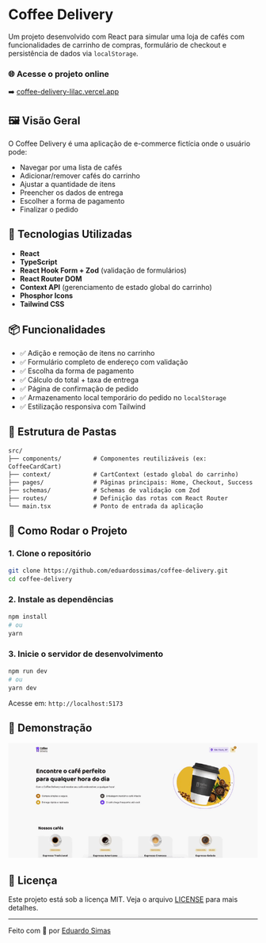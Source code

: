# Coffee Delivery

Um projeto desenvolvido com React para simular uma loja de cafés com funcionalidades de carrinho de compras, formulário de checkout e persistência de dados via `localStorage`.

### 🌐 Acesse o projeto online

➡️ [coffee-delivery-lilac.vercel.app](https://coffee-delivery-lilac.vercel.app/)

## 🖼️ Visão Geral

O Coffee Delivery é uma aplicação de e-commerce fictícia onde o usuário pode:

- Navegar por uma lista de cafés
- Adicionar/remover cafés do carrinho
- Ajustar a quantidade de itens
- Preencher os dados de entrega
- Escolher a forma de pagamento
- Finalizar o pedido

## 🚀 Tecnologias Utilizadas

- **React**
- **TypeScript**
- **React Hook Form + Zod** (validação de formulários)
- **React Router DOM**
- **Context API** (gerenciamento de estado global do carrinho)
- **Phosphor Icons**
- **Tailwind CSS**

## 📦 Funcionalidades

- ✅ Adição e remoção de itens no carrinho
- ✅ Formulário completo de endereço com validação
- ✅ Escolha da forma de pagamento
- ✅ Cálculo do total + taxa de entrega
- ✅ Página de confirmação de pedido
- ✅ Armazenamento local temporário do pedido no `localStorage`
- ✅ Estilização responsiva com Tailwind

## 📁 Estrutura de Pastas

```
src/
├── components/         # Componentes reutilizáveis (ex: CoffeeCardCart)
├── context/            # CartContext (estado global do carrinho)
├── pages/              # Páginas principais: Home, Checkout, Success
├── schemas/            # Schemas de validação com Zod
├── routes/             # Definição das rotas com React Router
└── main.tsx            # Ponto de entrada da aplicação
```

## 🧪 Como Rodar o Projeto

### 1. Clone o repositório

```bash
git clone https://github.com/eduardossimas/coffee-delivery.git
cd coffee-delivery
```

### 2. Instale as dependências

```bash
npm install
# ou
yarn
```

### 3. Inicie o servidor de desenvolvimento

```bash
npm run dev
# ou
yarn dev
```

Acesse em: `http://localhost:5173`

## 📸 Demonstração

![Preview](./src/assets/Home.gif)

## 📝 Licença

Este projeto está sob a licença MIT. Veja o arquivo [LICENSE](./LICENSE) para mais detalhes.

---

Feito com 💙 por [Eduardo Simas](https://github.com/eduardossimas)
